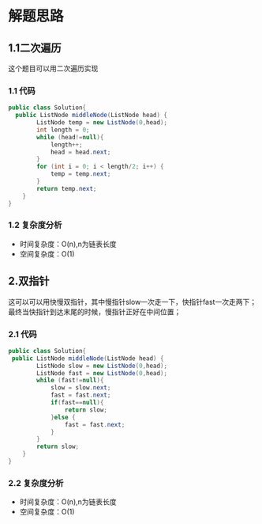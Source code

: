 # 解题思路

## 1.1二次遍历

这个题目可以用二次遍历实现



### 1.1 代码

```java
public class Solution{
  public ListNode middleNode(ListNode head) {
        ListNode temp = new ListNode(0,head);
        int length = 0;
        while (head!=null){
            length++;
            head = head.next;
        }
        for (int i = 0; i < length/2; i++) {
            temp = temp.next;
        }
        return temp.next;
    }
}
```

### 1.2 复杂度分析

* 时间复杂度：O(n),n为链表长度
* 空间复杂度：O(1)

## 2.双指针

这可以可以用快慢双指针，其中慢指针slow一次走一下，快指针fast一次走两下；最终当快指针到达末尾的时候，慢指针正好在中间位置；



### 2.1 代码

```java
public class Solution{
 public ListNode middleNode(ListNode head) {
        ListNode slow = new ListNode(0,head);
        ListNode fast = new ListNode(0,head);
        while (fast!=null){
            slow = slow.next;
            fast = fast.next;
            if(fast==null){
                return slow;
            }else {
                fast = fast.next;
            }
        }
        return slow;
    }
}
```

### 2.2 复杂度分析

* 时间复杂度：O(n),n为链表长度
* 空间复杂度：O(1)